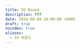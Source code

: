 ```yaml
---
title: IO Bound
description: ???
date: 2024-08-09 10:00:00 +0900
draft: true
noindex: true
aliases:
  - IO 바운드
---
```


